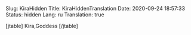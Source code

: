 Slug: KiraHidden
Title: KiraHiddenTranslation
Date: 2020-09-24 18:57:33
Status: hidden
Lang: ru
Translation: true

[jtable]
Kira,Goddess
[/jtable]